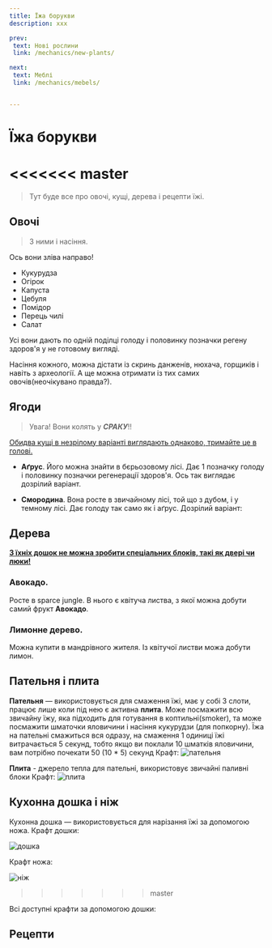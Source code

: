 ```yaml
---
title: Їжа борукви 
description: xxx

prev:
 text: Нові рослини
 link: /mechanics/new-plants/

next:
 text: Меблі
 link: /mechanics/mebels/


---
```


# Їжа борукви
<<<<<<< master
=======
> Тут буде все про овочі, кущі, дерева і рецепти їжі.

## Овочі
> З ними і насіння.

Ось вони зліва направо!
<!--фото колись буде-->
* Кукурудза
* Огірок
* Капуста
* Цебуля
* Помідор
* Перець чилі
* Салат
<!--може ше шось-->

Усі вони дають по одній поділці голоду і половинку позначки регену здоров'я у не готовому вигляді.<!--фото-->

Насіння кожного, можна дістати із скринь данженів, нюхача, горщиків і навіть з археології. А ще можна отримати із тих самих овочів(неочікувано правда?).

## Ягоди
> Увага! Вони колять у ***СРАКУ***!!

<ins>Обидва кущі в незрілому варіанті виглядають однаково, тримайте це в голові.</ins>

- **Аґрус**. Його можна знайти в бєрьозовому лісі. Дає 1 позначку голоду і половинку позначки регенерації здоров'я. Ось так виглядає дозрілий варіант.
<!--фото-->

- **Смородина**. Вона росте в звичайному лісі, той що з дубом, і у темному лісі. Дає голоду так само як і аґрус. Дозрілий варіант:
<!--фото-->
## Дерева

<ins>**З їхніх дошок не можна зробити спеціальних блоків, такі як двері чи люки!**</ins>

### Авокадо.
Росте в sparce jungle<!--як воно блять-->. В нього є квітуча листва, з якої можна добути самий фрукт **Авокадо**.

### Лимонне дерево.
Можна купити в мандрівного жителя. Із квітучої листви можа добути лимон.

## Пательня і плита

**Пательня** — використовується для смаження їжі, має у собі 3 слоти, працює лише коли під нею є активна **плита**. Може посмажити всю звичайну їжу, яка підходить для готування в коптильні(smoker), та може посмажити шматочки яловичини і насіння кукурудзи (для попкорну). Їжа на пательні смажиться вся одразу, на смаження 1 одиниці їжі витрачається 5 секунд, тобто якщо ви поклали 10 шматків яловичини, вам потрібно почекати 50 (10 * 5) секунд
Крафт:
<img src='' alt='пательня'></img>

**Плита** - джерело тепла для пательні, використовує звичайні паливні блоки
Крафт:
<img src='' alt='плита'></img>

## Кухонна дошка і ніж
Кухонна дошка — використовується для нарізання їжі за допомогою ножа.
Крафт дошки:

<img src='' alt='дошка'></img>

Крафт ножа:

<img src='' alt='ніж'></img>
>>>>>>> master

Всі доступні крафти за допомогою дошки:
        
## Рецепти

